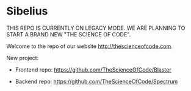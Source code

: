 # Sibelius

THIS REPO IS CURRENTLY ON LEGACY MODE. WE ARE PLANNING TO START A BRAND NEW "THE SCIENCE OF CODE".

Welcome to the repo of our website http://thescienceofcode.com. 

New project:

* Frontend repo: https://github.com/TheScienceOfCode/Blaster

* Backend repo: https://github.com/TheScienceOfCode/Spectrum
